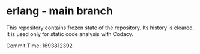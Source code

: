 # erlang - main branch

This repository contains frozen state of the repository.
Its history is cleared. It is used only for static code
analysis with Codacy.

Commit Time: 1693812392